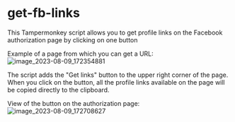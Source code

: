 # get-fb-links

This Tampermonkey script allows you to get profile links on the Facebook authorization page by clicking on one button

Example of a page from which you can get a URL:
![image_2023-08-09_172354881](https://github.com/bilbords/get-fb-links/assets/116633591/3af86e5c-9c73-4551-8eda-35c288a7f206)

The script adds the "Get links" button to the upper right corner of the page. When you click on the button, all the profile links available on the page will be copied directly to the clipboard.

View of the button on the authorization page:
![image_2023-08-09_172708627](https://github.com/bilbords/get-fb-links/assets/116633591/9d1491a2-2a92-42bd-ba51-aebc493fed35)
